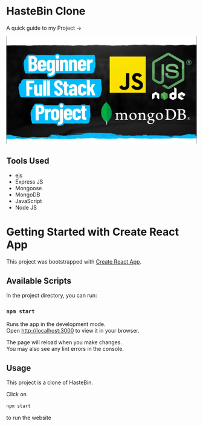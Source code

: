 # HasteBin Clone

A quick guide to my Project ->

<img src = "/image.webp">

## Tools Used

- ejs
- Express JS
- Mongoose
- MongoDB
- JavaScript
- Node JS

# Getting Started with Create React App

This project was bootstrapped with [Create React App](https://github.com/facebook/create-react-app).

## Available Scripts

In the project directory, you can run:

### `npm start`

Runs the app in the development mode.\
Open [http://localhost:3000](http://localhost:3000) to view it in your browser.

The page will reload when you make changes.\
You may also see any lint errors in the console.

## Usage

This project is a clone of HasteBin.

Click on

```js
npm start
``` 
to run the website